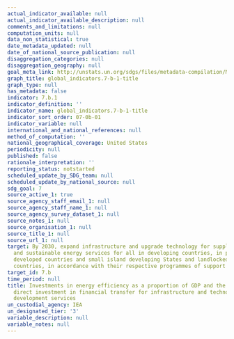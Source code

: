 ```yaml
---
actual_indicator_available: null
actual_indicator_available_description: null
comments_and_limitations: null
computation_units: null
data_non_statistical: true
date_metadata_updated: null
date_of_national_source_publication: null
disaggregation_categories: null
disaggregation_geography: null
goal_meta_link: http://unstats.un.org/sdgs/files/metadata-compilation/Metadata-Goal-7.pdf
graph_title: global_indicators.7-b-1-title
graph_type: null
has_metadata: false
indicator: 7.b.1
indicator_definition: ''
indicator_name: global_indicators.7-b-1-title
indicator_sort_order: 07-0b-01
indicator_variable: null
international_and_national_references: null
method_of_computation: ''
national_geographical_coverage: United States
periodicity: null
published: false
rationale_interpretation: ''
reporting_status: notstarted
scheduled_update_by_SDG_team: null
scheduled_update_by_national_source: null
sdg_goal: 7
source_active_1: true
source_agency_staff_email_1: null
source_agency_staff_name_1: null
source_agency_survey_dataset_1: null
source_notes_1: null
source_organisation_1: null
source_title_1: null
source_url_1: null
target: By 2030, expand infrastructure and upgrade technology for supplying modern
  and sustainable energy services for all in developing countries, in particular least
  developed countries and small island developing States and landlocked developing
  countries, in accordance with their respective programmes of support
target_id: 7.b
time_period: null
title: Investments in energy efficiency as a proportion of GDP and the amount of foreign
  direct investment in financial transfer for infrastructure and technology to sustainable
  development services
un_custodial_agency: IEA
un_designated_tier: '3'
variable_description: null
variable_notes: null
---
```

